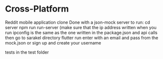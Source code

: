 # Cross-Platform
Reddit mobile application clone 
Done with a json-mock server
to run: cd server 
npm run run-server (make sure that the ip address written when you run ipconfig is the same as the one written in the package.json and api calls
then go to sarakel directory
flutter run
enter with an email and pass from the mock.json or sign up and create your username

tests in the test folder 
